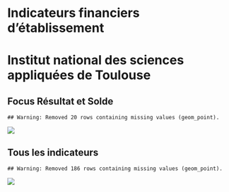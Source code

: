 Indicateurs financiers d’établissement
================

# Institut national des sciences appliquées de Toulouse

## Focus Résultat et Solde

    ## Warning: Removed 20 rows containing missing values (geom_point).

![](institut_national_des_sciences_appliquées_de_toulouse_files/figure-gfm/etab.focus-1.png)<!-- -->

## Tous les indicateurs

    ## Warning: Removed 186 rows containing missing values (geom_point).

![](institut_national_des_sciences_appliquées_de_toulouse_files/figure-gfm/etab-1.png)<!-- -->
